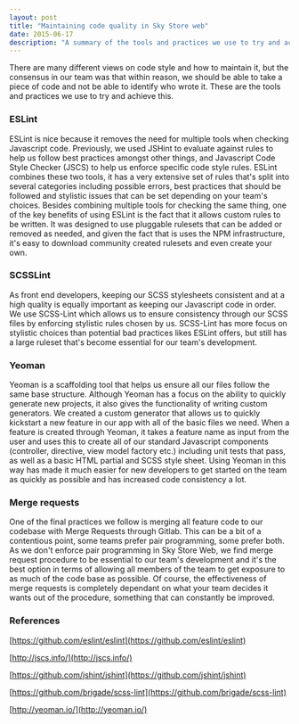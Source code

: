 ```yaml
---
layout: post
title: "Maintaining code quality in Sky Store web"
date: 2015-06-17
description: "A summary of the tools and practices we use to try and achieve code quality in Sky Store Web."
---
```


There are many different views on code style and how to maintain it, but the consensus in our team was that within reason, we should be able to take a piece of code and not be able to identify who wrote it. These are the tools and practices we use to try and achieve this.

### ESLint
ESLint is nice because it removes the need for multiple tools when checking Javascript code. Previously, we used JSHint to evaluate against rules to help us follow best practices amongst other things, and Javascript Code Style Checker (JSCS) to help us enforce specific code style rules. ESLint combines these two tools, it has a very extensive set of rules that's split into several categories including possible errors, best practices that should be followed and stylistic issues that can be set depending on your team's choices. Besides combining multiple tools for checking the same thing, one of the key benefits of using ESLint is the fact that it allows custom rules to be written. It was designed to use pluggable rulesets that can be added or removed as needed, and given the fact that is uses the NPM infrastructure, it's easy to download community created rulesets and even create your own.

### SCSSLint
As front end developers, keeping our SCSS stylesheets consistent and at a high quality is equally important as keeping our Javascript code in order. We use SCSS-Lint which allows us to ensure consistency through our SCSS files by enforcing stylistic rules chosen by us. SCSS-Lint has more focus on stylistic choices than potential bad practices likes ESLint offers, but still has a large ruleset that's become essential for our team's development.

### Yeoman
Yeoman is a scaffolding tool that helps us ensure all our files follow the same base structure. Although Yeoman has a focus on the ability to quickly generate new projects, it also gives the functionality of writing custom generators. We created a custom generator that allows us to quickly kickstart a new feature in our app with all of the basic files we need. When a feature is created through Yeoman, it takes a feature name as input from the user and uses this to create all of our standard Javascript components (controller, directive, view model factory etc.) including unit tests that pass, as well as a basic HTML partial and SCSS style sheet. Using Yeoman in this way has made it much easier for new developers to get started on the team as quickly as possible and has increased code consistency a lot.

### Merge requests
One of the final practices we follow is merging all feature code to our codebase with Merge Requests through Gitlab. This can be a bit of a contentious point, some teams prefer pair programming, some prefer both. As we don't enforce pair programming in Sky Store Web, we find merge request procedure to be essential to our team's development and it's the best option in terms of allowing all members of the team to get exposure to as much of the code base as possible. Of course, the effectiveness of merge requests is completely dependant on what your team decides it wants out of the procedure, something that can constantly be improved.

### References
[https://github.com/eslint/eslint](https://github.com/eslint/eslint)

[http://jscs.info/](http://jscs.info/)

[https://github.com/jshint/jshint](https://github.com/jshint/jshint)

[https://github.com/brigade/scss-lint](https://github.com/brigade/scss-lint)

[http://yeoman.io/](http://yeoman.io/)
